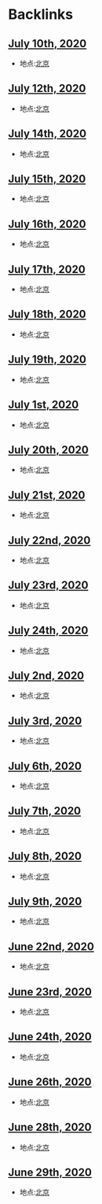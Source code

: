 
# Backlinks
## [July 10th, 2020](<July 10th, 2020.md>)
- 地点:[北京](<北京.md>)

## [July 12th, 2020](<July 12th, 2020.md>)
- 地点:[北京](<北京.md>)

## [July 14th, 2020](<July 14th, 2020.md>)
- 地点:[北京](<北京.md>)

## [July 15th, 2020](<July 15th, 2020.md>)
- 地点:[北京](<北京.md>)

## [July 16th, 2020](<July 16th, 2020.md>)
- 地点:[北京](<北京.md>)

## [July 17th, 2020](<July 17th, 2020.md>)
- 地点:[北京](<北京.md>)

## [July 18th, 2020](<July 18th, 2020.md>)
- 地点:[北京](<北京.md>)

## [July 19th, 2020](<July 19th, 2020.md>)
- 地点:[北京](<北京.md>)

## [July 1st, 2020](<July 1st, 2020.md>)
- 地点:[北京](<北京.md>)

## [July 20th, 2020](<July 20th, 2020.md>)
- 地点:[北京](<北京.md>)

## [July 21st, 2020](<July 21st, 2020.md>)
- 地点:[北京](<北京.md>)

## [July 22nd, 2020](<July 22nd, 2020.md>)
- 地点:[北京](<北京.md>)

## [July 23rd, 2020](<July 23rd, 2020.md>)
- 地点:[北京](<北京.md>)

## [July 24th, 2020](<July 24th, 2020.md>)
- 地点:[北京](<北京.md>)

## [July 2nd, 2020](<July 2nd, 2020.md>)
- 地点:[北京](<北京.md>)

## [July 3rd, 2020](<July 3rd, 2020.md>)
- 地点:[北京](<北京.md>)

## [July 6th, 2020](<July 6th, 2020.md>)
- 地点:[北京](<北京.md>)

## [July 7th, 2020](<July 7th, 2020.md>)
- 地点:[北京](<北京.md>)

## [July 8th, 2020](<July 8th, 2020.md>)
- 地点:[北京](<北京.md>)

## [July 9th, 2020](<July 9th, 2020.md>)
- 地点:[北京](<北京.md>)

## [June 22nd, 2020](<June 22nd, 2020.md>)
- 地点:[北京](<北京.md>)

## [June 23rd, 2020](<June 23rd, 2020.md>)
- 地点:[北京](<北京.md>)

## [June 24th, 2020](<June 24th, 2020.md>)
- 地点:[北京](<北京.md>)

## [June 26th, 2020](<June 26th, 2020.md>)
- 地点:[北京](<北京.md>)

## [June 28th, 2020](<June 28th, 2020.md>)
- 地点:[北京](<北京.md>)

## [June 29th, 2020](<June 29th, 2020.md>)
- 地点:[北京](<北京.md>)

